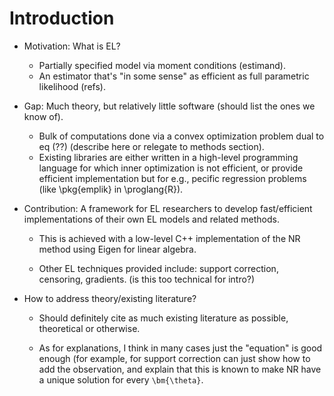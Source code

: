 
# Introduction

- Motivation: What is EL?  

	- Partially specified model via moment conditions (estimand).  
	- An estimator that's "in some sense" as efficient as full parametric likelihood (refs).

- Gap: Much theory, but relatively little software (should list the ones we know of).  

	- Bulk of computations done via a convex optimization problem dual to eq (??) (describe here or relegate to methods section).  
	- Existing libraries are either written in a high-level programming language for which inner optimization is not efficient, or provide efficient implementation but for e.g., pecific regression problems (like \pkg{emplik} in \proglang{R}).
	
- Contribution: A framework for EL researchers to develop fast/efficient implementations of their own EL models and related methods.

	- This is achieved with a low-level C++ implementation of the NR method using Eigen for linear algebra.
	
	- Other EL techniques provided include: support correction, censoring, gradients.  (is this too technical for intro?)
	
- How to address theory/existing literature?

	- Should definitely cite as much existing literature as possible, theoretical or otherwise.
	
	- As for explanations, I think in many cases just the "equation" is good enough (for example, for support correction can just show how to add the observation, and explain that this is known to make NR have a unique solution for every `\bm{\theta}`.
	
